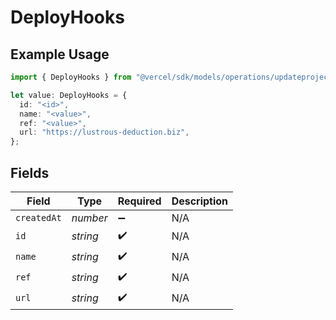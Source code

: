 # DeployHooks

## Example Usage

```typescript
import { DeployHooks } from "@vercel/sdk/models/operations/updateprojectdatacache.js";

let value: DeployHooks = {
  id: "<id>",
  name: "<value>",
  ref: "<value>",
  url: "https://lustrous-deduction.biz",
};
```

## Fields

| Field              | Type               | Required           | Description        |
| ------------------ | ------------------ | ------------------ | ------------------ |
| `createdAt`        | *number*           | :heavy_minus_sign: | N/A                |
| `id`               | *string*           | :heavy_check_mark: | N/A                |
| `name`             | *string*           | :heavy_check_mark: | N/A                |
| `ref`              | *string*           | :heavy_check_mark: | N/A                |
| `url`              | *string*           | :heavy_check_mark: | N/A                |